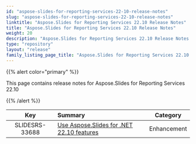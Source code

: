 ```yaml
---
id: "aspose-slides-for-reporting-services-22-10-release-notes"
slug: "aspose-slides-for-reporting-services-22-10-release-notes"
linktitle: "Aspose.Slides for Reporting Services 22.10 Release Notes"
title: "Aspose.Slides for Reporting Services 22.10 Release Notes"
weight: 20
description: "Aspose.Slides for Reporting Services 22.10 Release Notes – the latest updates and fixes."
type: "repository"
layout: "release"
family_listing_page_title: "Aspose.Slides for Reporting Services 22.10 Release Notes"
---
```


{{% alert color="primary" %}} 

This page contains release notes for Aspose.Slides for Reporting Services 22.10

{{% /alert %}} 

|**Key** |**Summary** |**Category** |
| :-: | :- | :-: |
|SLIDESRS-33688|[Use Aspose.Slides for .NET 22.10 features](/slides/net/release-notes/2022/aspose-slides-for-net-22-10-release-notes/)|Enhancement|